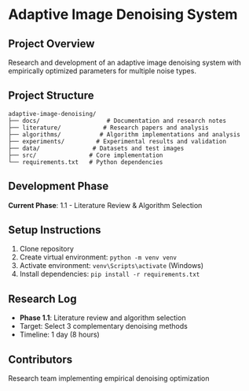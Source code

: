 # Adaptive Image Denoising System

## Project Overview
Research and development of an adaptive image denoising system with empirically optimized parameters for multiple noise types.

## Project Structure
```
adaptive-image-denoising/
├── docs/                   # Documentation and research notes
├── literature/            # Research papers and analysis
├── algorithms/           # Algorithm implementations and analysis
├── experiments/         # Experimental results and validation
├── data/               # Datasets and test images
├── src/               # Core implementation
└── requirements.txt   # Python dependencies
```

## Development Phase
**Current Phase**: 1.1 - Literature Review & Algorithm Selection

## Setup Instructions
1. Clone repository
2. Create virtual environment: `python -m venv venv`
3. Activate environment: `venv\Scripts\activate` (Windows)
4. Install dependencies: `pip install -r requirements.txt`

## Research Log
- **Phase 1.1**: Literature review and algorithm selection
- Target: Select 3 complementary denoising methods
- Timeline: 1 day (8 hours)

## Contributors
Research team implementing empirical denoising optimization